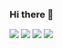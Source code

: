### Hi there 👋

<img src="https://img.shields.io/badge/react-444444?style=for-the-badge&logo=react&logoColor=61DAFB" />
<img src="https://img.shields.io/badge/Node.js-339933?style=for-the-badge&logo=nodedotjs&logoColor=white" />
<img src="https://img.shields.io/badge/mysql-4479A1?style=for-the-badge&logo=mysql&logoColor=white" />
<img src="https://img.shields.io/badge/Python-3776AB?style=for-the-badge&logo=Python&logoColor=white">

 
<!--
**HUJO733/HUJO733** is a ✨ _special_ ✨ repository because its `README.md` (this file) appears on your GitHub profile.

Here are some ideas to get you started:

- 🔭 I’m currently working on ...
- 🌱 I’m currently learning ...
- 👯 I’m looking to collaborate on ...
- 🤔 I’m looking for help with ...
- 💬 Ask me about ...
- 📫 How to reach me: ...
- 😄 Pronouns: ...
- ⚡ Fun fact: ...
-->
